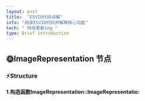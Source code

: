 ```yaml
---
layout: post
title:  "ESVIO代码详解"
info: "阅读ESVIO代码并解释核心功能"
tech: " 持续更新ing "
type: Brief introduction 
---
```


## &#127774;ImageRepresentation 节点

### &#9889;Structure

**1.构造函数ImageRepresentation::ImageRepresentatio:**


